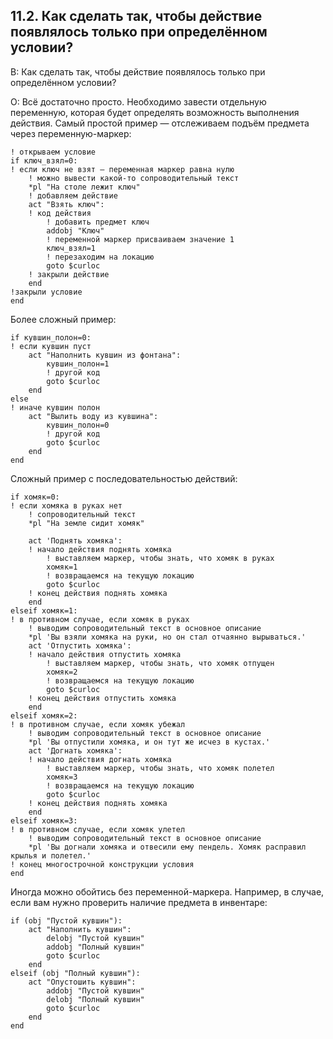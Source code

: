 ## 11.2. Как сделать так, чтобы действие появлялось только при определённом условии?
<!-- [:faq_11_02] -->
В: Как сделать так, чтобы действие появлялось только при определённом условии?

О:
Всё достаточно просто. Необходимо завести отдельную переменную, которая будет определять возможность выполнения действия. Самый простой пример — отслеживаем подъём предмета через переменную-маркер:
```qsp
! открываем условие
if ключ_взял=0:
! если ключ не взят — переменная маркер равна нулю
	! можно вывести какой-то сопроводительный текст
	*pl "На столе лежит ключ"
	! добавляем действие
	act "Взять ключ":
	! код действия
		! добавить предмет ключ
		addobj "Ключ"
		! переменной маркер присваиваем значение 1
		ключ_взял=1
		! перезаходим на локацию
		goto $curloc
	! закрыли действие
	end
!закрыли условие
end
```
Более сложный пример:
```qsp
if кувшин_полон=0:
! если кувшин пуст
	act "Наполнить кувшин из фонтана":
		кувшин_полон=1
		! другой код
		goto $curloc
	end
else
! иначе кувшин полон
	act "Вылить воду из кувшина":
		кувшин_полон=0
		! другой код
		goto $curloc
	end
end
```
Сложный пример с последовательностью действий:
```qsp
if хомяк=0: 
! если хомяка в руках нет
	! сопроводительный текст
	*pl "На земле сидит хомяк"

	act 'Поднять хомяка': 
	! начало действия поднять хомяка 
		! выставляем маркер, чтобы знать, что хомяк в руках 
		хомяк=1 
		! возвращаемся на текущую локацию 
		goto $curloc 
	! конец действия поднять хомяка 
	end 
elseif хомяк=1: 
! в противном случае, если хомяк в руках 
	! выводим сопроводительный текст в основное описание 
	*pl 'Вы взяли хомяка на руки, но он стал отчаянно вырываться.' 
	act 'Отпустить хомяка': 
	! начало действия отпустить хомяка 
		! выставляем маркер, чтобы знать, что хомяк отпущен 
		хомяк=2 
		! возвращаемся на текущую локацию 
		goto $curloc 
	! конец действия отпустить хомяка 
	end 
elseif хомяк=2: 
! в противном случае, если хомяк убежал
	! выводим сопроводительный текст в основное описание 
	*pl 'Вы отпустили хомяка, и он тут же исчез в кустах.'  
	act 'Догнать хомяка': 
	! начало действия догнать хомяка 
		! выставляем маркер, чтобы знать, что хомяк полетел
		хомяк=3 
		! возвращаемся на текущую локацию 
		goto $curloc 
	! конец действия поднять хомяка 
	end
elseif хомяк=3:
! в противном случае, если хомяк улетел
	! выводим сопроводительный текст в основное описание 
	*pl 'Вы догнали хомяка и отвесили ему пендель. Хомяк расправил крылья и полетел.' 
! конец многострочной конструкции условия 
end
```
Иногда можно обойтись без переменной-маркера. Например, в случае, если вам нужно проверить наличие предмета в инвентаре:
```qsp
if (obj "Пустой кувшин"):
	act "Наполнить кувшин":
		delobj "Пустой кувшин"
		addobj "Полный кувшин"
		goto $curloc
	end
elseif (obj "Полный кувшин"):
	act "Опустошить кувшин":
		addobj "Пустой кувшин"
		delobj "Полный кувшин"
		goto $curloc
	end
end
```
